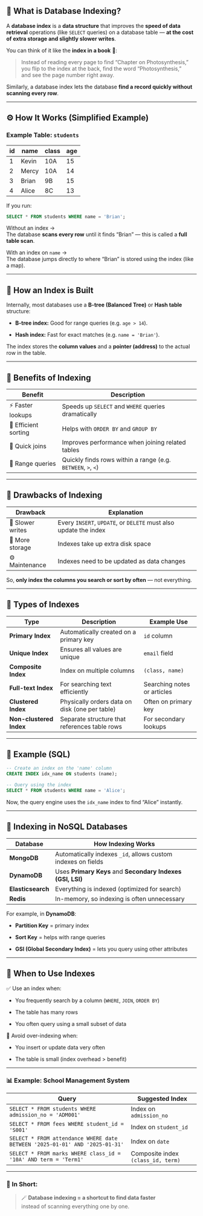 
## 🧠 **What is Database Indexing?**

A **database index** is a **data structure** that improves the **speed of data retrieval** operations (like `SELECT` queries) on a database table — **at the cost of extra storage and slightly slower writes**.

You can think of it like the **index in a book** 📘:

> Instead of reading every page to find “Chapter on Photosynthesis,”  
> you flip to the index at the back, find the word “Photosynthesis,”  
> and see the page number right away.

Similarly, a database index lets the database **find a record quickly without scanning every row**.

---

## ⚙️ **How It Works (Simplified Example)**

### Example Table: `students`

|id|name|class|age|
|---|---|---|---|
|1|Kevin|10A|15|
|2|Mercy|10A|14|
|3|Brian|9B|15|
|4|Alice|8C|13|

If you run:

```sql
SELECT * FROM students WHERE name = 'Brian';
```

Without an index →  
The database **scans every row** until it finds “Brian” — this is called a **full table scan**.

With an index on `name` →  
The database jumps directly to where “Brian” is stored using the index (like a map).

---

## 🧩 **How an Index is Built**

Internally, most databases use a **B-tree (Balanced Tree)** or **Hash table** structure:

- **B-tree index:** Good for range queries (e.g. `age > 14`).
    
- **Hash index:** Fast for exact matches (e.g. `name = 'Brian'`).
    

The index stores the **column values** and a **pointer (address)** to the actual row in the table.

---

## 🚀 **Benefits of Indexing**

|Benefit|Description|
|---|---|
|⚡ Faster lookups|Speeds up `SELECT` and `WHERE` queries dramatically|
|🔎 Efficient sorting|Helps with `ORDER BY` and `GROUP BY`|
|🔗 Quick joins|Improves performance when joining related tables|
|🧮 Range queries|Quickly finds rows within a range (e.g. `BETWEEN`, `>`, `<`)|

---

## 🧱 **Drawbacks of Indexing**

|Drawback|Explanation|
|---|---|
|🐢 Slower writes|Every `INSERT`, `UPDATE`, or `DELETE` must also update the index|
|💾 More storage|Indexes take up extra disk space|
|⚙️ Maintenance|Indexes need to be updated as data changes|

So, **only index the columns you search or sort by often** — not everything.

---

## 🔧 **Types of Indexes**

|Type|Description|Example Use|
|---|---|---|
|**Primary Index**|Automatically created on a primary key|`id` column|
|**Unique Index**|Ensures all values are unique|`email` field|
|**Composite Index**|Index on multiple columns|`(class, name)`|
|**Full-text Index**|For searching text efficiently|Searching notes or articles|
|**Clustered Index**|Physically orders data on disk (one per table)|Often on primary key|
|**Non-clustered Index**|Separate structure that references table rows|For secondary lookups|

---

## 🧮 **Example (SQL)**

```sql
-- Create an index on the 'name' column
CREATE INDEX idx_name ON students (name);

-- Query using the index
SELECT * FROM students WHERE name = 'Alice';
```

Now, the query engine uses the `idx_name` index to find “Alice” instantly.

---

## 🧠 **Indexing in NoSQL Databases**

|Database|How Indexing Works|
|---|---|
|**MongoDB**|Automatically indexes `_id`, allows custom indexes on fields|
|**DynamoDB**|Uses **Primary Keys** and **Secondary Indexes (GSI, LSI)**|
|**Elasticsearch**|Everything is indexed (optimized for search)|
|**Redis**|In-memory, so indexing is often unnecessary|

For example, in **DynamoDB**:

- **Partition Key** = primary index
    
- **Sort Key** = helps with range queries
    
- **GSI (Global Secondary Index)** = lets you query using other attributes
    

---

## 🧭 **When to Use Indexes**

✅ Use an index when:

- You frequently search by a column (`WHERE`, `JOIN`, `ORDER BY`)
    
- The table has many rows
    
- You often query using a small subset of data
    

🚫 Avoid over-indexing when:

- You insert or update data very often
    
- The table is small (index overhead > benefit)
    

---

### 📊 Example: School Management System

|Query|Suggested Index|
|---|---|
|`SELECT * FROM students WHERE admission_no = 'ADM001'`|Index on `admission_no`|
|`SELECT * FROM fees WHERE student_id = 'S001'`|Index on `student_id`|
|`SELECT * FROM attendance WHERE date BETWEEN '2025-01-01' AND '2025-01-31'`|Index on `date`|
|`SELECT * FROM marks WHERE class_id = '10A' AND term = 'Term1'`|Composite index `(class_id, term)`|

---

### 🧩 In Short:

> 🪄 **Database indexing = a shortcut to find data faster**  
> instead of scanning everything one by one.

